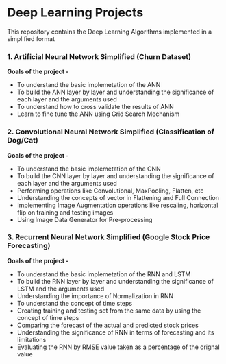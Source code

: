 # Deep Learning Projects
This repository contains the Deep Learning Algorithms implemented in a simplified format

### **1. Artificial Neural Network Simplified (Churn Dataset)**
**Goals of the project -**
* To understand the basic implemetation of the ANN
* To build the ANN layer by layer and understanding the significance of each layer and the arguments used
* To understand how to cross validate the results of ANN
* Learn to fine tune the ANN using Grid Search Mechanism

### **2. Convolutional Neural Network Simplified (Classification of Dog/Cat)**
**Goals of the project -**
* To understand the basic implemetation of the CNN
* To build the CNN layer by layer and understanding the significance of each layer and the arguments used
* Performing operations like Convolutional, MaxPooling, Flatten, etc
* Understanding the concepts of vector in Flattening and Full Connection
* Implementing Image Augmentation operations like rescaling, horizontal flip on training and testing images 
* Using Image Data Generator for Pre-processing

### **3. Recurrent Neural Network Simplified (Google Stock Price Forecasting)**
**Goals of the project -**
* To understand the basic implemetation of the RNN and LSTM
* To build the RNN layer by layer and understanding the significance of LSTM and the arguments used
* Understanding the importance of Normalization in RNN
* To understand the concept of time steps
* Creating training and testing set from the same data by using the concept of time steps
* Comparing the forecast of the actual and predicted stock prices
* Understanding the significance of RNN in terms of forecasting and its limitations
* Evaluating the RNN by RMSE value taken as a percentage of the orignal value
